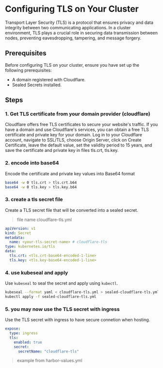 # Configuring TLS on Your Cluster

Transport Layer Security (TLS) is a protocol that ensures privacy and data integrity between two communicating applications. In a cluster environment, TLS plays a crucial role in securing data transmission between nodes, preventing eavesdropping, tampering, and message forgery.

## Prerequisites
Before configuring TLS on your cluster, ensure you have set up the following prerequisites:

- A domain registered with Cloudflare.
- Sealed Secrets installed.

## Steps

### 1. Get TLS certificate from your domain provider (cloudflare)
Cloudflare offers free TLS certificates to secure your website's traffic. If you have a domain and use Cloudflare's services, you can obtain a free TLS certificate and private key for your domain. 
Log in to your Cloudflare account, navigate to SSL/TLS, choose Origin Server, click on Create Certificate, leave the default value, set the validity period to 15 years, and save the certificate and private key in files tls.crt, tls.key.

### 2. encode into base64
Encode the certificate and private key values into Base64 format
```bash
base64 -w 0 tls.crt > tls.crt.b64
base64 -w 0 tls.key > tls.key.b64
```

### 3. create a tls secret file
Create a TLS secret file that will be converted into a sealed secret.
> file name cloudflare-tls.yml
```yaml
apiVersion: v1
kind: Secret
metadata:
  name: <your-tls-secret-name> # cloudflare-tls
type: kubernetes.io/tls
data:
  tls.crt: <tls.crt-base64-encoded-1-line>
  tls.key: <tls.key-base64-encoded-1-line>
```

### 4. use kubeseal and apply
Use `kubeseal` to seal the secret and apply using `kubectl`.
```bash
kubeseal --format yaml < cloudflare-tls.yml > sealed-cloudflare-tls.yml
kubectl apply -f sealed-cloudflare-tls.yml
```

### 5. you may now use the TLS secret with ingress
Use the TLS secret with ingress to have secure connetion when hosting.

```yaml
expose:
  type: ingress
  tls:
    enabled: true
    secret:
      secretName: "cloudflare-tls"
```
> example from harbor-values.yml
